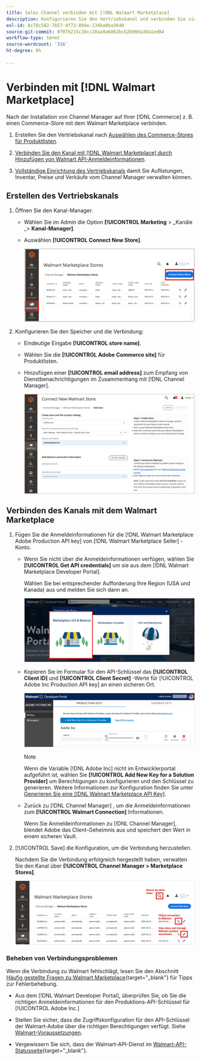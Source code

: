 ```yaml
---
title: Sales Channel verbinden mit [!DNL Walmart Marketplace]
description: Konfigurieren Sie den Vertriebskanal und verbinden Sie sich mit dem Walmart Marketplace.
exl-id: 8c78c582-7b57-4f73-894e-134ba0ba3640
source-git-commit: 8f07b215c20cc28aa9a6862bcb2b00da30a1ed84
workflow-type: tm+mt
source-wordcount: '316'
ht-degree: 0%

---
```



# Verbinden mit [!DNL Walmart Marketplace]

Nach der Installation von Channel Manager auf Ihrer [!DNL Commerce] z. B. einen Commerce-Store mit dem Walmart Marketplace verbinden.

1. Erstellen Sie den Vertriebskanal nach [Auswählen des Commerce-Stores für Produktlisten](#select-the-commerce-store-for-the-sales-channel).

1. [Verbinden Sie den Kanal mit [!DNL Walmart Marketplace] durch Hinzufügen von Walmart API-Anmeldeinformationen](#connect-the-channel-to-walmart-marketplace).

1. [Vollständige Einrichtung des Vertriebskanals](#complete-store-setup) damit Sie Auflistungen, Inventar, Preise und Verkäufe vom Channel Manager verwalten können.

## Erstellen des Vertriebskanals

1. Öffnen Sie den Kanal-Manager.

   - Wählen Sie im Admin die Option **[!UICONTROL Marketing** > _Kanäle _> **Kanal-Manager]**.

   - Auswählen **[!UICONTROL Connect New Store]**.

      ![Verbinden Sie den Commerce Store mit [!DNL Walmart Marketplace] von [!DNL Channel Manager]](assets/connect-commerce-store-to-marketplace.png)


1. Konfigurieren Sie den Speicher und die Verbindung:

   - Eindeutige Eingabe **[!UICONTROL store name]**.

   - Wählen Sie die **[!UICONTROL Adobe Commerce site]** für Produktlisten.

   - Hinzufügen einer **[!UICONTROL email address]** zum Empfang von Dienstbenachrichtigungen im Zusammenhang mit [!DNL Channel Manager].

      ![Verbindung zwischen Commerce und konfigurieren [!DNL Walmart Marketplace] von [!DNL Channel Manager]](assets/configure-commerce-to-marketplace-connection.png)


## Verbinden des Kanals mit dem Walmart Marketplace

1. Fügen Sie die Anmeldeinformationen für die [!DNL Walmart Marketplace Adobe Production API key] von [!DNL Walmart Marketplace Seller] -Konto.

   - Wenn Sie nicht über die Anmeldeinformationen verfügen, wählen Sie **[!UICONTROL Get API credentials]** um sie aus dem [!DNL Walmart Marketplace Developer Portal].

      Wählen Sie bei entsprechender Aufforderung Ihre Region (USA und Kanada) aus und melden Sie sich dann an.

      ![[!DNL Walmart Marketplace] Kontoanmeldung](assets/walmart-marketplace-login-page.png)

   - Kopieren Sie im Formular für den API-Schlüssel das **[!UICONTROL Client ID]** und **[!UICONTROL Client Secret]** -Werte für [!UICONTROL Adobe Inc Production API key] an einen sicheren Ort.

      ![[!DNL Walmart Marketplace API key] Konfigurationsseite](assets/walmart-api-key-management-form.png)

      >[!NOTE]
      >
      >Wenn die Variable [!DNL Adobe Inc] nicht im Entwicklerportal aufgeführt ist, wählen Sie **[!UICONTROL Add New Key for a Solution Provider]** um Berechtigungen zu konfigurieren und den Schlüssel zu generieren. Weitere Informationen zur Konfiguration finden Sie unter [Generieren Sie eine [!DNL Walmart Marketplace API Key]](walmart-prerequisites.md#generate-a-walmart-marketplace-api-key).

   - Zurück zu [!DNL Channel Manager] , um die Anmeldeinformationen zum **[!UICONTROL Walmart Connection]** Informationen.

      Wenn Sie Anmeldeinformationen zu [!DNL Channel Manager], blendet Adobe das Client-Geheimnis aus und speichert den Wert in einem sicheren Vault.

1. [!UICONTROL Save] die Konfiguration, um die Verbindung herzustellen.

   Nachdem Sie die Verbindung erfolgreich hergestellt haben, verwalten Sie den Kanal über **[!UICONTROL Channel Manager > Marketplace Stores]**.

   ![[!DNL Walmart Marketplace API key] Konfigurationsseite](assets/manage-connected-stores.png)


### Beheben von Verbindungsproblemen

Wenn die Verbindung zu Walmart fehlschlägt, lesen Sie den Abschnitt [Häufig gestellte Fragen zu Walmart Marketplace](https://developer.walmart.com/faq/us/faq-auth/){target=&quot;_blank&quot;} für Tipps zur Fehlerbehebung.

- Aus dem [!DNL Walmart Developer Portal], überprüfen Sie, ob Sie die richtigen Anmeldeinformationen für den Produktions-API-Schlüssel für [!UICONTROL Adobe Inc.]

- Stellen Sie sicher, dass die Zugriffskonfiguration für den API-Schlüssel der Walmart-Adobe über die richtigen Berechtigungen verfügt. Siehe [Walmart-Voraussetzungen](walmart-prerequisites.md##generate-a-walmart-marketplace-api-key).

- Vergewissern Sie sich, dass der Walmart-API-Dienst im [Walmart-API-Statusseite](https://developer.walmart.com/us/whats-new/new-api-status-information-now-available/){target=&quot;_blank&quot;}.
